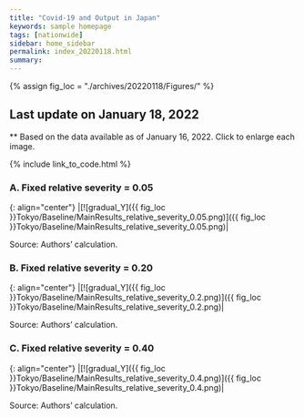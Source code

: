 ```yaml
---
title: "Covid-19 and Output in Japan"
keywords: sample homepage
tags: [nationwide]
sidebar: home_sidebar
permalink: index_20220118.html
summary:
---
```


{% assign fig_loc = "./archives/20220118/Figures/" %}

## Last update on January 18, 2022
** Based on the data available as of January 16, 2022. Click to enlarge each image.

{% include link_to_code.html %}







### A. Fixed relative severity = 0.05

{: align="center"}
|[![gradual_Y]({{ fig_loc }}Tokyo/Baseline/MainResults_relative_severity_0.05.png)]({{ fig_loc }}Tokyo/Baseline/MainResults_relative_severity_0.05.png)|

Source: Authors’ calculation.

### B. Fixed relative severity = 0.20

{: align="center"}
|[![gradual_Y]({{ fig_loc }}Tokyo/Baseline/MainResults_relative_severity_0.2.png)]({{ fig_loc }}Tokyo/Baseline/MainResults_relative_severity_0.2.png)|

Source: Authors’ calculation.

### C. Fixed relative severity = 0.40

{: align="center"}
|[![gradual_Y]({{ fig_loc }}Tokyo/Baseline/MainResults_relative_severity_0.4.png)]({{ fig_loc }}Tokyo/Baseline/MainResults_relative_severity_0.4.png)|

Source: Authors’ calculation.


